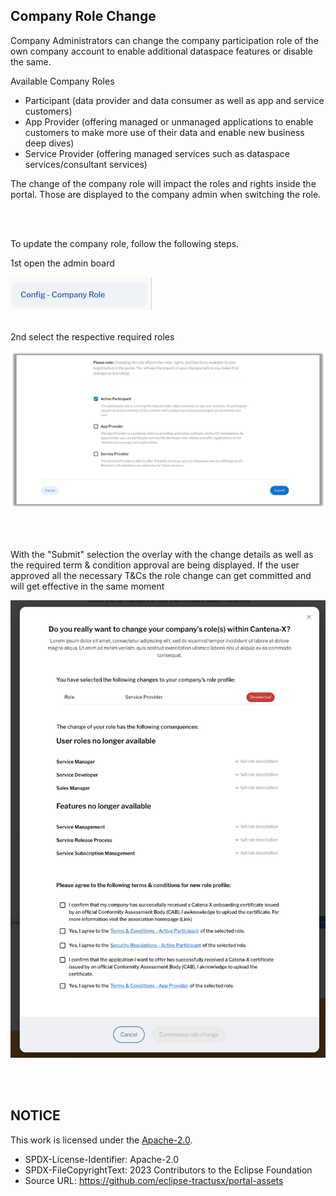 ## Company Role Change

Company Administrators can change the company participation role of the own company account to enable additional dataspace features or disable the same.

Available Company Roles

- Participant (data provider and data consumer as well as app and service customers)
- App Provider (offering managed or unmanaged applications to enable customers to make more use of their data and enable new business deep dives)
- Service Provider (offering managed services such as dataspace services/consultant services)
  <br>

The change of the company role will impact the roles and rights inside the portal.
Those are displayed to the company admin when switching the role.

<br>
<br>

To update the company role, follow the following steps.

1st open the admin board

<img width="226" alt="image" src="https://raw.githubusercontent.com/eclipse-tractusx/portal-assets/main/docs/static/config-company-role-button.png">

<br>
<br>

2nd select the respective required roles

<p align="center">
<img width="636" alt="image" src="https://raw.githubusercontent.com/eclipse-tractusx/portal-assets/main/docs/static/change-company-role-options.png">
</p>

<br>
<br>

With the "Submit" selection the overlay with the change details as well as the required term & condition approval are being displayed.
If the user approved all the necessary T&Cs the role change can get committed and will get effective in the same moment

<p align="center">
<img width="526" alt="image" src="https://raw.githubusercontent.com/eclipse-tractusx/portal-assets/main/docs/static/change-company-role-confirmations-screen.png">
</p>

<br>
<br>

## NOTICE

This work is licensed under the [Apache-2.0](https://www.apache.org/licenses/LICENSE-2.0).

- SPDX-License-Identifier: Apache-2.0
- SPDX-FileCopyrightText: 2023 Contributors to the Eclipse Foundation
- Source URL: https://github.com/eclipse-tractusx/portal-assets
